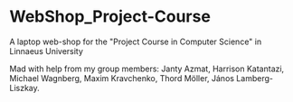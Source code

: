 # WebShop_Project-Course
A laptop web-shop for the "Project Course in Computer Science" in Linnaeus University


Mad with help from my group members: Janty Azmat, Harrison Katantazi, Michael Wagnberg, Maxim Kravchenko, Thord Möller, János Lamberg-Liszkay.
